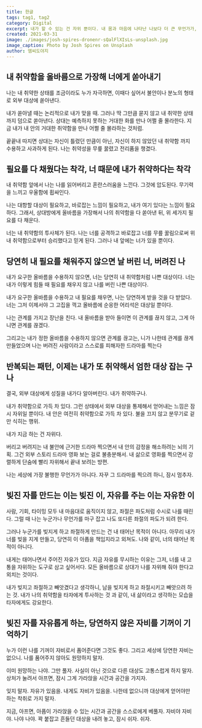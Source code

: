 ```yaml
---
title: 한글
tags: tag1, tag2
category: Digital
excerpt: 내가 할 수 있는 건 자위 뿐이다. 내 몸과 마음에 나타난 나보다 더 큰 무언가가, 지나가기를 기다리며 스스로 위로하는 거. 단지 어떤 자위를 선택 할 지 결정할 수 있다. 나를 향해 자비를 베푸는 자위를 선택할 수 있다.
created: 2021-03-31
image: ./images/josh-spires-dronenr-sQalFlXIsLs-unsplash.jpg
image_caption: Photo by Josh Spires on Unsplash
author: 엠씨도야지
---
```


## 내 취약함을 올바름으로 가장해 너에게 쏟아내기

나는 내 취약한 상태를 조금이라도 누가 자극하면, 이때다 싶어서 불안이나 분노의 형태로 외부 대상에 쏟아낸다.

내가 쏟아낼 때는 논리적으로 내가 맞을 때. 그러나 딱 그만큼 묻지 않고 내 취약한 상태까지 덤으로 쏟아낸다. 상대는 예측하지 못하는 거대한 화를 만나 어쩔 줄 몰라한다. 지금 내가 내 안의 거대한 취약함을 만나 어쩔 줄 몰라하는 것처럼.

끝끝내 따지면 상대는 자신이 틀렸던 만큼이 아닌, 자신이 하지 않았던 내 취약함 까지 수용하고 사과하게 된다. 나는 취약성을 무릎 꿇렸고 전리품을 챙겼다.

## 필요를 다 채웠다는 착각, 너 때문에 내가 취약하다는 착각

내 취약함 앞에서 나는 나를 읽어버리고 혼란스러움을 느낀다. 그것에 압도된다. 무기력을 느끼고 우울함에 휩싸인다.

나는 대항할 대상이 필요하고, 바로잡는 느낌이 필요하고, 내가 여기 있다는 느낌이 필요하다. 그래서, 상대방에게 올바름을 가장해서 나의 취약함을 다 쏟아낸 뒤, 위 세가지 필요를 다 채운다.

너는 내 취약함의 투사체가 된다. 나는 너를 공격하고 바로잡고 너를 무릎 꿇림으로써 위내 취약함으로부터 승리했다고 믿게 된다. 그러나 내 앞에는 너가 있을 뿐이다.

## 당연히 내 필요를 채워주지 않으면 날 버린 너, 버려진 나

내가 요구한 올바름을 수용하지 않으면, 너는 당연히 내 취약함처럼 나쁜 대상이다. 너는 내가 이렇게 힘들 때 필요를 채우지 않고 나를 버린 나쁜 대상이다.

내가 요구한 올바름을 수용하고 내 필요를 채우면, 나는 당연하게 받을 것을 다 받았다. 너는 그저 이제서야 그 고집을 꺽고 올바름에 순응한 어리석은 대상일 뿐이다.

나는 관계를 가지고 장난을 친다. 내 올바름을 받아 들이면 이 관계를 끊지 않고, 그게 아니면 관계를 끊겠다.

그리고는 내가 정한 올바름을 수용하지 않으면 관계를 끊고는, 니가 나한테 관계를 끊게 만들었으며 나는 버려진 사람이라고 스스로를 피해자한 드라마를 찍는다

## 반복되는 패턴, 이제는 내가 또 취약해서 엄한 대상 잡는 구나

결국, 외부 대상에게 성질을 내가다 알아버린다. 내가 취약하구나.

내가 취약함으로 가득 차 있다. 그런 상태에서 외부 대상을 통제해서 얻어내는 느낌은 잠시 자위일 뿐이다. 내 안은 여전히 취약함으로 가득 차 있다. 불을 끄지 않고 분무기로 겉만 식히는 행위.

내가 지금 하는 건 자위다.

버리고 버려지는 내 불안에 근거한 드라마 찍으면서 내 안의 감정을 해소하려는 뇌의 기획. 그건 외부 스토리 드라마 영화 보는 걸로 불충분해서. 내 삶으로 영화를 찍으면서 강렬하게 단숨에 빨리 자위해서 끝내 보려는 방편.

나는 세상에 가장 불행한 무언가가 아니다. 자꾸 그 드라마를 찍으려 하니, 잠시 멈추자.

## 빚진 자를 만드는 이는 빚진 이, 자유를 주는 이는 자유한 이

사람, 기회, 타이밍 모두 내 마음대로 움직이지 않고, 좌절은 파도처럼 수시로 나를 때린다. 그럴 때 나는 누군가나 무언가를 마구 잡고 나도 또다른 좌절의 파도가 되려 한다.

그러나 누군가를 빚지게 하고 좌절하게 만드는 건 내 태어난 목적이 아니다. 아무리 내가 너를 빚을 지게 만들고, 당연히 이 아픔을 책임지라고 외쳐도. 나와 같이, 너의 태어난 목적이 아니다.

내게는 태어나면서 주어진 자유가 있다. 지금 자유를 무시하는 이유는 그저, 너를 내 고통을 자위하는 도구로 삼고 싶어서다. 모든 올바름으로 상대가 나를 자위해 줘야 한다고 외치는 것이다.

내가 빚지고 좌절하고 빼앗겼다고 생각하니, 남을 빚지게 하고 좌절시키고 빼앗으려 하는 것. 내가 나의 취약함을 타자에게 투사하는 것 과 같이, 내 삶이라고 생각하는 모습을 타자에게도 강요한다.

## 빚진 자를 자유롭게 하는, 당연하지 않은 자비를 기꺼이 기억하기

누가 이런 나를 기꺼이 자비로서 품어준다면 그것도 좋다. 그리고 세상에 당연한 자비는 없으니. 나를 품어주지 않아도 원망하지 말자.

이미 원망하는 나야. 그만 풀자. 사실이 아닌 것으로 다른 대상도 고통스럽게 하지 말자. 상처가 눌려서 아프면, 잠시 그게 가라앉을 시간과 공간을 가지자.

잊지 말자. 자유가 있음을. 내게도 자비가 있음을. 나한테 없으니까 대상에게 얻어야만 하는 착취로 가지 말자.

지금, 아프면, 아픔이 가라앉을 수 있는 시간과 공간을 스스로에게 베풀자. 자비야 자비야. 나야 나야. 꽉 붙잡고 흔들던 대상을 내려 놓고, 잠시 쉬자. 쉬자.